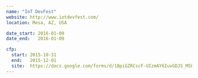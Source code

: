 ```yaml
---
name: "IoT DevFest"
website: http://www.iotdevfest.com/
location: Mesa, AZ, USA

date_start: 2016-01-09
date_end:   2016-01-09

cfp:
  start: 2015-10-31
  end:   2015-12-01
  site:  https://docs.google.com/forms/d/1BpiGZRCscF-UIzmAY6IuvGDJS_M5Lk_RCeJnjG9IC1Q/viewform
---
```

